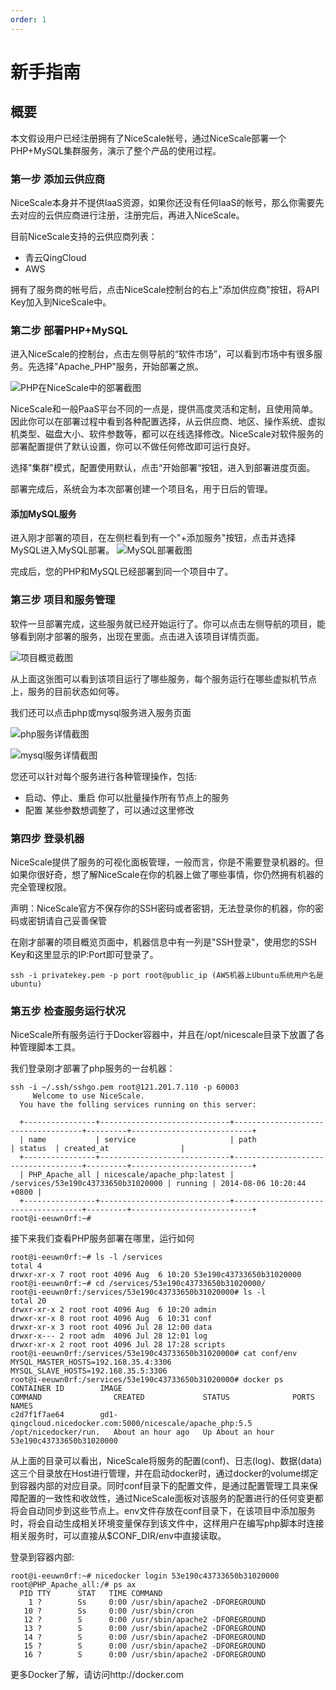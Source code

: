 ```yaml
---
order: 1
---
```


# 新手指南
## 概要
本文假设用户已经注册拥有了NiceScale帐号，通过NiceScale部署一个PHP+MySQL集群服务，演示了整个产品的使用过程。

### 第一步 添加云供应商
NiceScale本身并不提供IaaS资源，如果你还没有任何IaaS的帐号，那么你需要先去对应的云供应商进行注册，注册完后，再进入NiceScale。

目前NiceScale支持的云供应商列表：

- 青云QingCloud
- AWS

拥有了服务商的帐号后，点击NiceScale控制台的右上"添加供应商"按钮，将API Key加入到NiceScale中。

### 第二步 部署PHP+MySQL
进入NiceScale的控制台，点击左侧导航的“软件市场”，可以看到市场中有很多服务。先选择"Apache_PHP"服务，开始部署之旅。

![PHP在NiceScale中的部署截图](/assets/php-deploy.png "PHP5 Deploy")

NiceScale和一般PaaS平台不同的一点是，提供高度灵活和定制，且使用简单。因此你可以在部署过程中看到各种配置选择，从云供应商、地区、操作系统、虚拟机类型、磁盘大小、软件参数等，都可以在线选择修改。NiceScale对软件服务的部署配置提供了默认设置，你可以不做任何修改即可运行良好。

选择"集群"模式，配置使用默认，点击“开始部署“按钮，进入到部署进度页面。

部署完成后，系统会为本次部署创建一个项目名，用于日后的管理。

#### 添加MySQL服务
进入刚才部署的项目，在左侧栏看到有一个"+添加服务"按钮，点击并选择MySQL进入MySQL部署。
![MySQL部署截图](/assets/mysql-deploy.png "MySQL Deploy")

完成后，您的PHP和MySQL已经部署到同一个项目中了。

### 第三步 项目和服务管理
软件一旦部署完成，这些服务就已经开始运行了。你可以点击左侧导航的项目，能够看到刚才部署的服务，出现在里面。点击进入该项目详情页面。

![项目概览截图](/assets/prj-overview.png "Project Overview")

从上面这张图可以看到该项目运行了哪些服务，每个服务运行在哪些虚拟机节点上，服务的目前状态如何等。

我们还可以点击php或mysql服务进入服务页面

![php服务详情截图](/assets/php-detail.png "PHP Detail")


![mysql服务详情截图](/asserts/mysql-detail.png "MySQL Detail")

您还可以针对每个服务进行各种管理操作，包括:

- 启动、停止、重启  你可以批量操作所有节点上的服务
- 配置  某些参数想调整了，可以通过这里修改


### 第四步 登录机器
NiceScale提供了服务的可视化面板管理，一般而言，你是不需要登录机器的。但如果你很好奇，想了解NiceScale在你的机器上做了哪些事情，你仍然拥有机器的完全管理权限。

声明：NiceScale官方不保存你的SSH密码或者密钥，无法登录你的机器，你的密码或密钥请自己妥善保管

在刚才部署的项目概览页面中，机器信息中有一列是"SSH登录"，使用您的SSH Key和这里显示的IP:Port即可登录了。


```
ssh -i privatekey.pem -p port root@public_ip (AWS机器上Ubuntu系统用户名是ubuntu)
```

### 第五步 检查服务运行状况
NiceScale所有服务运行于Docker容器中，并且在/opt/nicescale目录下放置了各种管理脚本工具。

我们登录刚才部署了php服务的一台机器：
```
ssh -i ~/.ssh/sshgo.pem root@121.201.7.110 -p 60003
     Welcome to use NiceScale.
  You have the folling services running on this server:

  +----------------+-----------------------------+------------------------------------+---------+---------------------------+
  | name           | service                     | path                               | status  | created_at                |
  +----------------+-----------------------------+------------------------------------+---------+---------------------------+
  | PHP_Apache_all | nicescale/apache_php:latest | /services/53e190c43733650b31020000 | running | 2014-08-06 10:20:44 +0800 |
  +----------------+-----------------------------+------------------------------------+---------+---------------------------+
root@i-eeuwn0rf:~# 
```

接下来我们查看PHP服务部署在哪里，运行如何

```
root@i-eeuwn0rf:~# ls -l /services
total 4
drwxr-xr-x 7 root root 4096 Aug  6 10:20 53e190c43733650b31020000
root@i-eeuwn0rf:~# cd /services/53e190c43733650b31020000/
root@i-eeuwn0rf:/services/53e190c43733650b31020000# ls -l
total 20
drwxr-xr-x 2 root root 4096 Aug  6 10:20 admin
drwxr-xr-x 8 root root 4096 Aug  6 10:31 conf
drwxr-xr-x 3 root root 4096 Jul 28 12:00 data
drwxr-x--- 2 root adm  4096 Jul 28 12:01 log
drwxr-xr-x 2 root root 4096 Jul 28 17:28 scripts
root@i-eeuwn0rf:/services/53e190c43733650b31020000# cat conf/env
MYSQL_MASTER_HOSTS=192.168.35.4:3306
MYSQL_SLAVE_HOSTS=192.168.35.5:3306
root@i-eeuwn0rf:/services/53e190c43733650b31020000# docker ps
CONTAINER ID        IMAGE                                                        COMMAND                CREATED             STATUS              PORTS               NAMES
c2d7f1f7ae64        gd1-qingcloud.nicedocker.com:5000/nicescale/apache_php:5.5   /opt/nicedocker/run.   About an hour ago   Up About an hour                        53e190c43733650b31020000
```
从上面的目录可以看出，NiceScale将服务的配置(conf)、日志(log)、数据(data)这三个目录放在Host进行管理，并在启动docker时，通过docker的volume绑定到容器内部的对应目录。同时conf目录下的配置文件，是通过配置管理工具来保障配置的一致性和收敛性，通过NiceScale面板对该服务的配置进行的任何变更都将会自动同步到这些节点上。env文件存放在conf目录下，在该项目中添加服务时，将会自动生成相关环境变量保存到该文件中，这样用户在编写php脚本时连接相关服务时，可以直接从$CONF_DIR/env中直接读取。

登录到容器内部:

```
root@i-eeuwn0rf:~# nicedocker login 53e190c43733650b31020000
root@PHP_Apache_all:/# ps ax
  PID TTY      STAT   TIME COMMAND
    1 ?        Ss     0:00 /usr/sbin/apache2 -DFOREGROUND
   10 ?        Ss     0:00 /usr/sbin/cron
   12 ?        S      0:00 /usr/sbin/apache2 -DFOREGROUND
   13 ?        S      0:00 /usr/sbin/apache2 -DFOREGROUND
   14 ?        S      0:00 /usr/sbin/apache2 -DFOREGROUND
   15 ?        S      0:00 /usr/sbin/apache2 -DFOREGROUND
   16 ?        S      0:00 /usr/sbin/apache2 -DFOREGROUND
```

更多Docker了解，请访问http://docker.com


